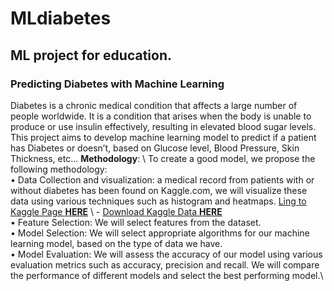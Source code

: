 # MLdiabetes
## ML project for education.

### Predicting Diabetes with Machine Learning
  Diabetes is a chronic medical condition that affects a large number of people worldwide. 
  It is a condition that arises when the body is unable to produce or use insulin effectively, 
  resulting in elevated blood sugar levels. 
  This project aims to develop machine learning model to predict if a patient has Diabetes 
  or doesn’t, based on Glucose level, Blood Pressure, Skin Thickness, etc...
    **Methodology**: \ 
        To create a good model, we propose the following methodology: \
            • Data Collection and visualization: a medical record from patients with or 
            without diabetes has been found on Kaggle.com, we will visualize these 
            data using various techniques such as histogram and heatmaps.
            [Ling to Kaggle Page **HERE**](https://www.kaggle.com/datasets/akshaydattatraykhare) \ - [Download Kaggle Data **HERE**](https://www.kaggle.com/datasets/akshaydattatraykhare/diabetes-dataset) \
            • Feature Selection: We will select features from the dataset.\
            • Model Selection: We will select appropriate algorithms for our machine 
            learning model, based on the type of data we have.\
            • Model Evaluation: We will assess the accuracy of our model using 
            various evaluation metrics such as accuracy, precision and recall. We will 
            compare the performance of different models and select the best 
            performing model.\

